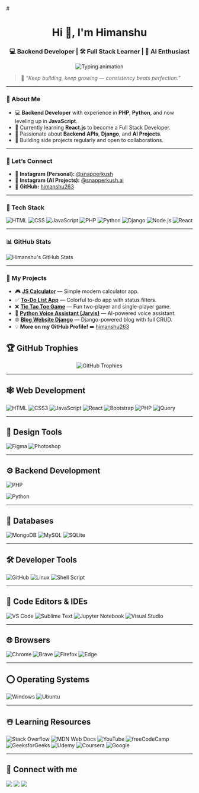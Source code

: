 #<h1 align="center">Hi 👋, I'm Himanshu</h1>
<h3 align="center">💻 Backend Developer | 🛠️ Full Stack Learner | 🧠 AI Enthusiast</h3>

<p align="center">
  <img src="https://readme-typing-svg.demolab.com?font=Poppins&pause=1000&color=FFB300&center=true&vCenter=true&width=435&lines=Backend+Developer;Learning+React+Frontend;Building+Full-Stack+Projects;Open+Source+Contributor;AI%2C+PHP%2C+Django%2C+JS+Lover" alt="Typing animation" />
</p>

> 🚀 *“Keep building, keep growing — consistency beats perfection.”*
>
---
### 🚀 About Me
- 💻 **Backend Developer** with experience in **PHP**, **Python**, and now leveling up in **JavaScript**.
- 🌱 Currently learning **React.js** to become a Full Stack Developer.
- 👀 Passionate about **Backend APIs**, **Django**, and **AI Projects**.
- 🎯 Building side projects regularly and open to collaborations.


---
### 💬 Let’s Connect
- 📸 **Instagram (Personal):** [@snapperkush](https://instagram.com/snapperkush)
- 🤖 **Instagram (AI Projects):** [@snapperkush.ai](https://instagram.com/snapperkush.ai)
- 🐙 **GitHub:** [himanshu263](https://github.com/himanshu263)

---

### 💼 Tech Stack
![HTML](https://img.shields.io/badge/HTML5-E34F26?style=flat-square&logo=html5&logoColor=white)
![CSS](https://img.shields.io/badge/CSS3-1572B6?style=flat-square&logo=css3&logoColor=white)
![JavaScript](https://img.shields.io/badge/JavaScript-F7DF1E?style=flat-square&logo=javascript&logoColor=black)
![PHP](https://img.shields.io/badge/PHP-777BB4?style=flat-square&logo=php&logoColor=white)
![Python](https://img.shields.io/badge/Python-3776AB?style=flat-square&logo=python&logoColor=white)
![Django](https://img.shields.io/badge/Django-092E20?style=flat-square&logo=django&logoColor=white)
![Node.js](https://img.shields.io/badge/Node.js-339933?style=flat-square&logo=node-dot-js&logoColor=white)
![React](https://img.shields.io/badge/React-61DAFB?style=flat-square&logo=react&logoColor=black)

---

### 📊 GitHub Stats

![Himanshu's GitHub Stats](https://github-readme-stats.vercel.app/api?username=himanshu263&show_icons=true&theme=radical)

---

### 📝 My Projects

- 🎮 **[JS Calculator](https://github.com/himanshu263/js-calculator)** — Simple modern calculator app.
- ✅ **[To-Do List App](https://github.com/himanshu263/js-to-do-list)** — Colorful to-do app with status filters.
- ❌ **[Tic Tac Toe Game](https://github.com/himanshu263/js-tic-tac-toe)** — Fun two-player and single-player game.
- 🎁 **[Python Voice Assistant (Jarvis)](https://github.com/himanshu263/python-jarvis)** — AI-powered voice assistant.
- 🌐 **[Blog Website Django](https://github.com/himanshu263/django-blog)** — Django-powered blog with full CRUD.
- 💡 **More on my GitHub Profile!** ➡️ [himanshu263](https://github.com/himanshu263)



## 🏆 GitHub Trophies

<p align="center">
  <img src="https://github-profile-trophy.vercel.app/?username=himanshu263&theme=radical&no-frame=true&no-bg=true&margin-w=4" alt="GitHub Trophies"/>
</p>

---

## 🕸️ Web Development
![HTML](https://img.shields.io/badge/HTML-E34F26?style=for-the-badge&logo=html5&logoColor=white)
![CSS3](https://img.shields.io/badge/CSS3-1572B6?style=for-the-badge&logo=css3&logoColor=white)
![JavaScript](https://img.shields.io/badge/JavaScript-F7DF1E?style=for-the-badge&logo=javascript&logoColor=black)
![React](https://img.shields.io/badge/React-61DAFB?style=for-the-badge&logo=react&logoColor=black)
![Bootstrap](https://img.shields.io/badge/Bootstrap-563D7C?style=for-the-badge&logo=bootstrap&logoColor=white)
![PHP](https://img.shields.io/badge/PHP-777BB4?style=for-the-badge&logo=php&logoColor=white)
![jQuery](https://img.shields.io/badge/jQuery-0769AD?style=for-the-badge&logo=jquery&logoColor=white)

---

## 🍧 Design Tools
![Figma](https://img.shields.io/badge/Figma-F24E1E?style=for-the-badge&logo=figma&logoColor=white)
![Photoshop](https://img.shields.io/badge/Adobe%20Photoshop-31A8FF?style=for-the-badge&logo=Adobe%20Photoshop&logoColor=white)

---

## ⚙️ Backend Development
![PHP](https://img.shields.io/badge/PHP-777BB4?style=for-the-badge&logo=php&logoColor=white)

![Python](https://img.shields.io/badge/Python-3776AB?style=for-the-badge&logo=python&logoColor=white)

---

## 📅 Databases
![MongoDB](https://img.shields.io/badge/MongoDB-4EA94B?style=for-the-badge&logo=mongodb&logoColor=white)
![MySQL](https://img.shields.io/badge/MySQL-005C84?style=for-the-badge&logo=mysql&logoColor=white)
![SQLite](https://img.shields.io/badge/SQLite-003B57?style=for-the-badge&logo=sqlite&logoColor=white)

---

## 🛠️ Developer Tools
![GitHub](https://img.shields.io/badge/GitHub-181717?style=for-the-badge&logo=github&logoColor=white)
![Linux](https://img.shields.io/badge/Linux-FCC624?style=for-the-badge&logo=linux&logoColor=black)
![Shell Script](https://img.shields.io/badge/Shell_Script-121011?style=for-the-badge&logo=gnu-bash&logoColor=white)

---

## 📄 Code Editors & IDEs
![VS Code](https://img.shields.io/badge/VS%20Code-0078d7?style=for-the-badge&logo=visual-studio-code&logoColor=white)
![Sublime Text](https://img.shields.io/badge/Sublime%20Text-FF9800?style=for-the-badge&logo=sublime-text&logoColor=white)
![Jupyter Notebook](https://img.shields.io/badge/Jupyter-F37626?style=for-the-badge&logo=jupyter&logoColor=white)
![Visual Studio](https://img.shields.io/badge/Visual%20Studio-5C2D91?style=for-the-badge&logo=visual-studio&logoColor=white)

---

## 🌐 Browsers
![Chrome](https://img.shields.io/badge/Google%20Chrome-4285F4?style=for-the-badge&logo=google-chrome&logoColor=white)
![Brave](https://img.shields.io/badge/Brave-FB542B?style=for-the-badge&logo=brave&logoColor=white)
![Firefox](https://img.shields.io/badge/Firefox-FF7139?style=for-the-badge&logo=firefox-browser&logoColor=white)
![Edge](https://img.shields.io/badge/Microsoft%20Edge-0078D7?style=for-the-badge&logo=microsoft-edge&logoColor=white)

---

## ⭕ Operating Systems
![Windows](https://img.shields.io/badge/Windows-0078D6?style=for-the-badge&logo=windows&logoColor=white)
![Ubuntu](https://img.shields.io/badge/Ubuntu-E95420?style=for-the-badge&logo=ubuntu&logoColor=white)

---

## ☃️ Learning Resources
![Stack Overflow](https://img.shields.io/badge/Stack_Overflow-FE7A16?style=for-the-badge&logo=stack-overflow&logoColor=white)
![MDN Web Docs](https://img.shields.io/badge/MDN_Web_Docs-black?style=for-the-badge&logo=mdnwebdocs&logoColor=white)
![YouTube](https://img.shields.io/badge/Youtube-FF0000?style=for-the-badge&logo=youtube&logoColor=white)
![freeCodeCamp](https://img.shields.io/badge/freeCodeCamp-0A0A23?style=for-the-badge&logo=freecodecamp&logoColor=green)
![GeeksforGeeks](https://img.shields.io/badge/GeeksforGeeks-0F9D58?style=for-the-badge&logo=geeksforgeeks&logoColor=white)
![Udemy](https://img.shields.io/badge/Udemy-A435F0?style=for-the-badge&logo=Udemy&logoColor=white)
![Coursera](https://img.shields.io/badge/Coursera-0056D2?style=for-the-badge&logo=Coursera&logoColor=white)
![Google](https://img.shields.io/badge/Google-4285F4?style=for-the-badge&logo=Google&logoColor=white)

---

## 🌟 Connect with me

<p align="left">
<a href="https://instagram.com/snapperkush"><img src="https://img.shields.io/badge/Instagram-Personal-orange?style=for-the-badge&logo=instagram&logoColor=white"></a>
<a href="https://instagram.com/snapperkush.ai"><img src="https://img.shields.io/badge/Instagram-AI-blueviolet?style=for-the-badge&logo=instagram&logoColor=white"></a>
<a href="https://github.com/himanshu263"><img src="https://img.shields.io/badge/Github-himanshu263-black?style=for-the-badge&logo=github&logoColor=white"></a>
</p>
